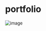 # portfolio
![image](https://user-images.githubusercontent.com/86983570/200890954-46967796-1c9a-4356-bd31-5d426149653a.png)
